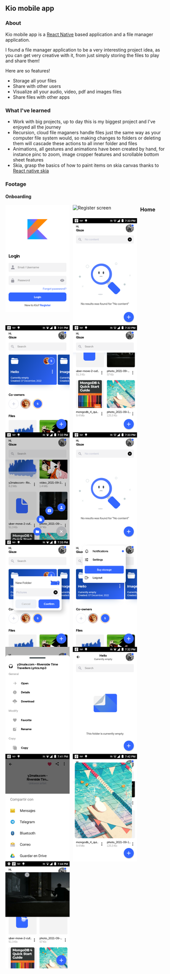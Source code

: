 ## Kio mobile app

### About

Kio mobile app is a [React Native](https://reactnative.dev/) based application and a file manager application.

I found a file manager application to be a very interesting project idea, as you can get very creative with it, from just simply storing the files to play and share them!

Here are so features!

- Storage all your files
- Share with other users
- Visualize all your audio, video, pdf and images files
- Share files with other apps

### What I've learned

- Work with big projects, up to day this is my biggest project and I've enjoyed all the journey
- Recursion, cloud file maganers handle files just the same way as your computer file system would, so making changes to folders or deleting them will cascade these actions to all inner folder and files
- Animations, all gestures and animations have been created by hand, for instance pinc to zoom, image cropper features and scrollable bottom sheet features
- Skia, grasp the basics of how to paint items on skia canvas thanks to [React native skia](https://shopify.github.io/react-native-skia/)

### Footage

#### Onboarding

[<img style="float: left; margin-right: 10px" width="200px" src="./assets/screenshots/onboarding/01.png" alt="Login screen">]("")
<img style="float: left; margin-right: 10px" width="200px" src="../assets/screenshots/onboarding/02.png" alt="Register screen">

### Home

[<img style="float: left; margin-right: 10px" width="200px" src="./assets/screenshots/home/01.png" alt="Home screen">]("")
<img style="float: left; margin-right: 10px" width="200px" src="./assets/screenshots/home/02.png" alt="Home screen 2">
<img style="float: left; margin-right: 10px" width="200px" src="./assets/screenshots/home/03.png" alt="Home screen 3">
<img style="float: left; margin-right: 10px" width="200px" src="./assets/screenshots/home/04.png" alt="Fab open">
<img style="float: left; margin-right: 10px" width="200px" src="./assets/screenshots/home/05.png" alt="No results found">
<img style="float: left; margin-right: 10px" width="200px" src="./assets/screenshots/home/06.png" alt="New folder">
<img style="float: left; margin-right: 10px" width="200px" src="./assets/screenshots/home/07.png" alt="User menu">
<img style="float: left; margin-right: 10px" width="200px" src="./assets/screenshots/home/08.png" alt="File options">
<img style="float: left; margin-right: 10px" width="200px" src="./assets/screenshots/home/09.png" alt="Empty folder">
<img style="float: left; margin-right: 10px" width="200px" src="./assets/screenshots/home/10.png" alt="Share resource">
<img style="float: left; margin-right: 10px" width="200px" src="./assets/screenshots/home/11.png" alt="Image pinch to zoom 1">
<img style="float: left; margin-right: 10px" width="200px" src="./assets/screenshots/home/12.png" alt="Image pinch to zoom 2">
